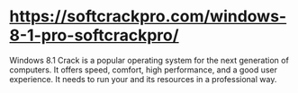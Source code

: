 # https://softcrackpro.com/windows-8-1-pro-softcrackpro/
Windows 8.1 Crack is a popular operating system for the next generation of computers. It offers speed, comfort, high performance, and a good user experience. It needs to run your and its resources in a professional way. 

